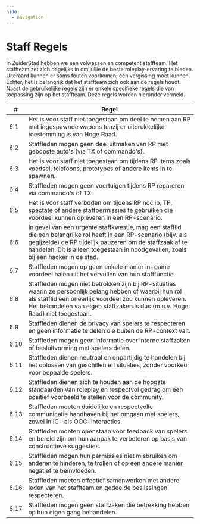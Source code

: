 ```yaml
---
hide:
  - navigation
---
```


# Staff Regels
In ZuiderStad hebben we een volwassen en competent staffteam. Het staffteam zet zich dagelijks in om jullie de beste roleplay-ervaring te bieden. Uiteraard kunnen er soms fouten voorkomen; een vergissing moet kunnen. Echter, het is belangrijk dat het staffteam zich ook aan de regels houdt. Naast de gebruikelijke regels zijn er enkele specifieke regels die van toepassing zijn op het staffteam. Deze regels worden hieronder vermeld.
<table>
<thead><th>#</th><th>Regel</th></tr></thead><tbody>
 <tr><td>6.1</td><td>Het is voor staff niet toegestaan om deel te nemen aan RP met ingespawnde wapens tenzij er uitdrukkelijke toestemming is van Hoge Raad.</td></tr>
 <tr><td>6.2</td><td>Staffleden mogen geen deel uitmaken van RP met gebooste auto's (via TX of commando's).</td></tr>
 <tr><td>6.3</td><td>Het is voor staff niet toegestaan om tijdens RP items zoals voedsel, telefoons, prototypes of andere items in te spawnen.</td></tr>
 <tr><td>6.4</td><td>Staffleden mogen geen voertuigen tijdens RP repareren via commando's of TX.</td></tr>
 <tr><td>6.5</td><td>Het is voor staff verboden om tijdens RP noclip, TP, spectate of andere staffpermissies te gebruiken die voordeel kunnen opleveren in een RP-scenario.</td></tr>
 <tr><td>6.6</td><td>In geval van een urgente staffkwestie, mag een stafflid die een belangrijke rol heeft in een RP-scenario (bijv. als gegijzelde) de RP tijdelijk pauzeren om de staffzaak af te handelen. Dit is alleen toegestaan in noodgevallen, zoals bij een hacker in de stad.</td></tr>
 <tr><td>6.7</td><td>Staffleden mogen op geen enkele manier in-game voordeel halen uit het vervullen van hun stafffunctie.</td></tr>
 <tr><td>6.8</td><td>Staffleden mogen niet betrokken zijn bij RP-situaties waarin ze persoonlijk belang hebben of waarbij hun rol als stafflid een oneerlijk voordeel zou kunnen opleveren. Het behandelen van eigen staffzaken is dus (m.u.v. Hoge Raad) niet toegestaan.</td></tr>
 <tr><td>6.9</td><td>Staffleden dienen de privacy van spelers te respecteren en geen informatie te delen die buiten de RP-context valt.</td></tr>
 <tr><td>6.10</td><td>Staffleden mogen geen informatie over interne staffzaken of besluitvorming met spelers delen.</td></tr>
 <tr><td>6.11</td><td>Staffleden dienen neutraal en onpartijdig te handelen bij het oplossen van geschillen en situaties, zonder voorkeur voor bepaalde spelers.</td></tr>
 <tr><td>6.12</td><td>Staffleden dienen zich te houden aan de hoogste standaarden van roleplay en respectvol gedrag om een positief voorbeeld te stellen voor de community.</td></tr>
 <tr><td>6.13</td><td>Staffleden moeten duidelijke en respectvolle communicatie handhaven bij het omgaan met spelers, zowel in IC- als OOC-interacties.</td></tr>
 <tr><td>6.14</td><td>Staffleden moeten openstaan voor feedback van spelers en bereid zijn om hun aanpak te verbeteren op basis van constructieve suggesties.</td></tr>
 <tr><td>6.15</td><td>Staffleden mogen hun permissies niet misbruiken om anderen te hinderen, te trollen of op een andere manier negatief te beïnvloeden.</td></tr>
 <tr><td>6.16</td><td>Staffleden moeten effectief samenwerken met andere leden van het staffteam en gedeelde beslissingen respecteren.</td></tr>
 <tr><td>6.17</td><td>Staffleden mogen geen staffzaken die betrekking hebben op hun eigen gang behandelen.</td></tr>
</tbody></table>
